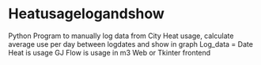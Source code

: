 # Heatusagelogandshow
Python Program to manually log data from City Heat usage, 
calculate average use per day between logdates 
and show in graph 
Log_data = Date 
Heat is usage GJ 
Flow is usage in m3 
Web or Tkinter frontend
